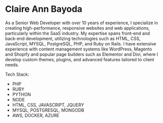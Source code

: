 # Claire Ann Bayoda
As a Senior Web Developer with over 10 years of experience, I specialize in creating high-performance, responsive websites and web applications, particularly within the SaaS industry. My expertise spans front-end and back-end development, utilizing technologies such as HTML, CSS, JavaScript, MYSQL, PostgreSQL, PHP, and Ruby on Rails. I have extensive experience with content management systems like WordPress, Magento and Shopify and popular page builders such as Elementor and Divi, where I develop custom themes, plugins, and advanced features tailored to client needs.


Tech Stack:
- PHP
- RUBY
- PYTHON
- NODE
- HTML, CSS, JAVASCRIPT, JQUERY
- MYSQL, POSTGRESQL, MONGODB
- AWS, DOCKER, AZURE

